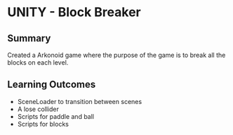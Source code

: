 # UNITY - Block Breaker

## Summary
Created a Arkonoid game where the purpose of the game is to break all the blocks on each level.

## Learning Outcomes
 - SceneLoader to transition between scenes
 - A lose collider
 - Scripts for paddle and ball
 - Scripts for blocks
